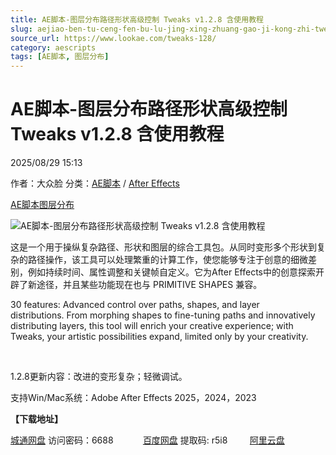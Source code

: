 ```yaml
---
title: AE脚本-图层分布路径形状高级控制 Tweaks v1.2.8 含使用教程
slug: aejiao-ben-tu-ceng-fen-bu-lu-jing-xing-zhuang-gao-ji-kong-zhi-tweaks-v1-2-8-han-shi-yong-jiao-cheng
source_url: https://www.lookae.com/tweaks-128/
category: aescripts
tags: [AE脚本, 图层分布]
---
```

# AE脚本-图层分布路径形状高级控制 Tweaks v1.2.8 含使用教程

2025/08/29 15:13

作者：大众脸
分类：[AE脚本](https://www.lookae.com/after-effects/aescripts/) / [After Effects](https://www.lookae.com/after-effects/)

[AE脚本](https://www.lookae.com/tag/ae%e8%84%9a%e6%9c%ac/)[图层分布](https://www.lookae.com/tag/%e5%9b%be%e5%b1%82%e5%88%86%e5%b8%83/)

![AE脚本-图层分布路径形状高级控制 Tweaks v1.2.8 含使用教程](https://www.lookae.com/wp-content/uploads/2023/11/Tweaks.jpg "AE脚本-图层分布路径形状高级控制 Tweaks v1.2.8 含使用教程-LookAE.com")

这是一个用于操纵复杂路径、形状和图层的综合工具包。从同时变形多个形状到复杂的路径操作，该工具可以处理繁重的计算工作，使您能够专注于创意的细微差别，例如持续时间、属性调整和关键帧自定义。它为After Effects中的创意探索开辟了新途径，并且某些功能现在也与 PRIMITIVE SHAPES 兼容。

30 features: Advanced control over paths, shapes, and layer distributions. From morphing shapes to fine-tuning paths and innovatively distributing layers, this tool will enrich your creative experience; with Tweaks, your artistic possibilities expand, limited only by your creativity.

[﻿](https://cloud.video.taobao.com/play/u/null/p/1/e/6/t/1/437329829693.mp4)

1.2.8更新内容：改进的变形复杂；轻微调试。

支持Win/Mac系统：Adobe After Effects 2025，2024，2023

**【下载地址】**

[城通网盘](https://url70.ctfile.com/f/2827370-8420793946-a67a23?p=4431) 访问密码：6688            [百度网盘](https://pan.baidu.com/s/1VL8vRZVK2qAvuXKfbaYmEQ?pwd=r5i8) 提取码: r5i8         [阿里云盘](https://www.alipan.com/s/W7zFp4xeCoK)
